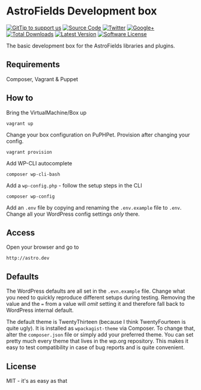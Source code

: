 # AstroFields Development box


[![GitTip to support us](https://img.shields.io/gratipay/wecodemore.svg?style=flat-square)](//gratipay.com/wecodemore/)
[![Source Code](http://img.shields.io/badge/source-astrofields/devstack-blue.svg?style=flat-square)](//github.com/AstroFields/DevStack)
[![Twitter](http://img.shields.io/badge/t-@AstroNotes-blue.svg?style=flat-square)](//twitter.com/AstroNotes)
[![Google+](http://img.shields.io/badge/g+-@AstroFields-red.svg?style=flat-square)](//plus.google.com/b/113053043508408123948/113053043508408123948/posts)
[![Total Downloads](https://img.shields.io/packagist/dt/wecodemore/astrofields-devstack.svg?style=flat-square)](//packagist.org/packages/wecodemore/astrofields-devstack)
[![Latest Version](https://img.shields.io/github/release/astrofields/devstack.svg?style=flat-square)](//packagist.org/packages/wecodemore/astrofields-devstack)
[![Software License](https://img.shields.io/badge/license-MIT-brightgreen.svg?style=flat-square)](LICENSE.md)

The basic development box for the AstroFields libraries and plugins.

## Requirements

Composer, Vagrant & Puppet

## How to

Bring the VirtualMachine/Box up

	vagrant up

Change your box configuration on PuPHPet. Provision after changing your config.

	vagrant provision

Add WP-CLI autocomplete

	composer wp-cli-bash

Add a `wp-config.php` - follow the setup steps in the CLI

	composer wp-config

Add an `.env` file by copying and renaming the `.env.example` file to `.env`. Change all
your WordPress config settings _only_ there.

## Access

Open your browser and go to

	http://astro.dev

## Defaults

The WordPress defaults are all set in the `.evn.example` file. Change what you need to quickly
reproduce different setups during testing. Removing the value and the `=` from a value will
_omit_ setting it and therefore fall back to WordPress internal default.

The default theme is TwentyThirteen (because I think TwentyFourteen is quite ugly). It is
installed as `wpackagist-theme` via Composer. To change that, alter the `composer.json` file
or simply add your preferred theme. You can set pretty much every theme that lives in the
wp.org repository. This makes it easy to test compatibility in case of bug reports and
is quite convenient.

## License

MIT - it's as easy as that